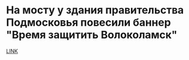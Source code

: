 # На мосту у здания правительства Подмосковья повесили баннер "Время защитить Волоколамск"



[LINK](https://varlamov.ru/2862653.html)